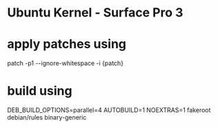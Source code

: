 Ubuntu Kernel - Surface Pro 3
=============================

# apply patches using
patch -p1 --ignore-whitespace -i {patch}

# build using
DEB_BUILD_OPTIONS=parallel=4 AUTOBUILD=1 NOEXTRAS=1 fakeroot debian/rules binary-generic
